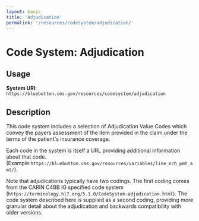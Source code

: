 ```yaml
---
layout: basic
title: 'Adjudication'
permalink: '/resources/codesystem/adjudication/'
---
```

# Code System: Adjudication

## Usage

**System URI**: `https://bluebutton.cms.gov/resources/codesystem/adjudication`

## Description
This code system includes a selection of Adjudication Value Codes which convey the payers assessment of the item provided in the claim under the terms of the patient's insurance coverage.

Each code in the system is itself a URL providing additional information about that code. (Example:`https://bluebutton.cms.gov/resources/variables/line_nch_pmt_amt/`).

Note that adjudications typically have two codings. The first coding comes from the CARIN C4BB IG specified code system
(`https://terminology.hl7.org/5.1.0/CodeSystem-adjudication.html`). The code system described here is supplied as a second coding, providing more granular detail about the adjudication and backwards compatibility with older versions.












 
